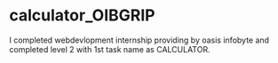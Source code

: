 # calculator_OIBGRIP
I completed webdevlopment internship providing by oasis infobyte and completed level 2 with 1st task name as CALCULATOR.
